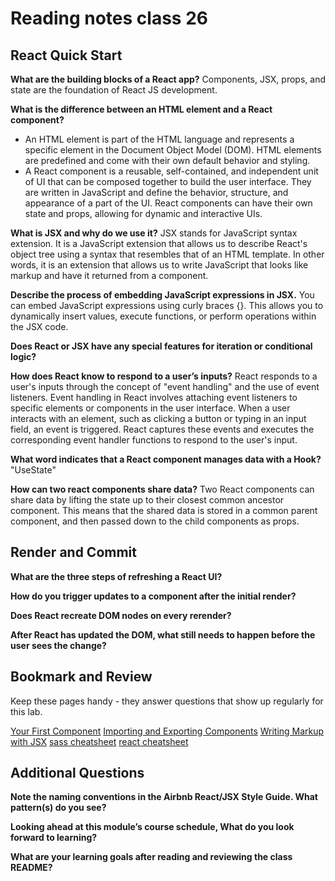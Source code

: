 # Reading notes class 26

## React Quick Start

**What are the building blocks of a React app?**
Components, JSX, props, and state are the foundation of React JS development.

**What is the difference between an HTML element and a React component?**

- An HTML element is part of the HTML language and represents a specific element in the Document Object Model (DOM). HTML elements are predefined and come with their own default behavior and styling.
- A React component is a reusable, self-contained, and independent unit of UI that can be composed together to build the user interface. They are written in JavaScript and define the behavior, structure, and appearance of a part of the UI.
React components can have their own state and props, allowing for dynamic and interactive UIs.

**What is JSX and why do we use it?**
JSX stands for JavaScript syntax extension. It is a JavaScript extension that allows us to describe React's object tree using a syntax that resembles that of an HTML template. In other words, it is an extension that allows us to write JavaScript that looks like markup and have it returned from a component.

**Describe the process of embedding JavaScript expressions in JSX.**
You can embed JavaScript expressions using curly braces {}. This allows you to dynamically insert values, execute functions, or perform operations within the JSX code.

**Does React or JSX have any special features for iteration or conditional logic?**

**How does React know to respond to a user’s inputs?**
React responds to a user's inputs through the concept of "event handling" and the use of event listeners. Event handling in React involves attaching event listeners to specific elements or components in the user interface. When a user interacts with an element, such as clicking a button or typing in an input field, an event is triggered. React captures these events and executes the corresponding event handler functions to respond to the user's input.

**What word indicates that a React component manages data with a Hook?**
"UseState"

**How can two react components share data?**
Two React components can share data by lifting the state up to their closest common ancestor component. This means that the shared data is stored in a common parent component, and then passed down to the child components as props.

## Render and Commit

**What are the three steps of refreshing a React UI?**

**How do you trigger updates to a component after the initial render?**

**Does React recreate DOM nodes on every rerender?**

**After React has updated the DOM, what still needs to happen before the user sees the change?**

## Bookmark and Review

Keep these pages handy - they answer questions that show up regularly for this lab.

[Your First Component](https://react.dev/learn/your-first-component)
[Importing and Exporting Components](https://react.dev/learn/importing-and-exporting-components)
[Writing Markup with JSX](https://react.dev/learn/writing-markup-with-jsx)
[sass cheatsheet](https://devhints.io/sass)
[react cheatsheet](https://devhints.io/react)

## Additional Questions

**Note the naming conventions in the Airbnb React/JSX Style Guide. What pattern(s) do you see?**

**Looking ahead at this module’s course schedule, What do you look forward to learning?**

**What are your learning goals after reading and reviewing the class README?**
